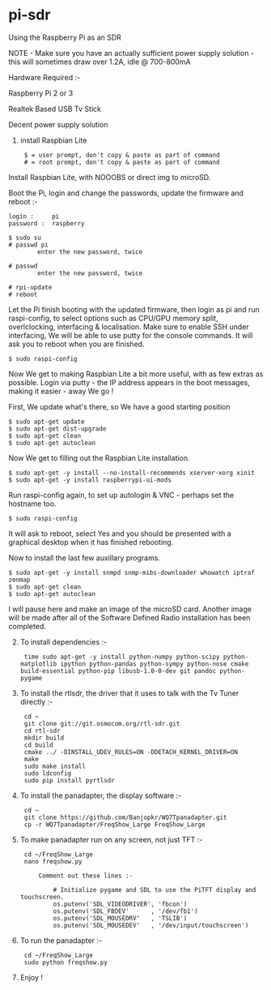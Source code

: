 # pi-sdr
Using the Raspberry Pi as an SDR

NOTE - Make sure you have an actually sufficient power supply solution - this will sometimes draw over 1.2A, idle @ 700-800mA


Hardware Required :-

Raspberry Pi 2 or 3

Realtek Based USB Tv Stick

Decent power supply solution


1. install Raspbian Lite

		$ = user prompt, don't copy & paste as part of command
		# = root prompt, don't copy & paste as part of command

Install Raspbian Lite, with NOOOBS or direct img to microSD.

Boot the Pi, login and change the passwords, update the firmware and reboot :-

	login : 	pi
	password :	raspberry
	
	$ sudo su
	# passwd pi
			enter the new password, twice
			
	# passwd
			enter the new password, twice
			
	# rpi-update
	# reboot
	
Let the Pi finish booting with the updated firmware, then login as pi and run raspi-config, to select options such as CPU/GPU memory split, overlclocking, interfacing & localisation. Make sure to enable SSH under interfacing, We will be able to use putty for the console commands. It will ask you to reboot when you are finished.

	$ sudo raspi-config

Now We get to making Raspbian Lite a bit more useful, with as few extras as possible. Login via putty - the IP address appears in the boot messages, making it easier - away We go !

First, We update what's there, so We have a good starting position

	$ sudo apt-get update
	$ sudo apt-get dist-upgrade
	$ sudo apt-get clean
	$ sudo apt-get autoclean
	
Now We get to filling out the Raspbian Lite installation.	
	
	$ sudo apt-get -y install --no-install-recommends xserver-xorg xinit
	$ sudo apt-get -y install raspberrypi-ui-mods
	
Run raspi-config again, to set up autologin & VNC - perhaps set the hostname too.

	$ sudo raspi-config
	
It will ask to reboot, select Yes and you should be presented with a graphical desktop when it has finished rebooting.

Now to install the last few auxillary programs.

	$ sudo apt-get -y install snmpd snmp-mibs-downloader whowatch iptraf zenmap
	$ sudo apt-get clean
	$ sudo apt-get autoclean

I will pause here and make an image of the microSD card.  Another image will be made after all of the Software Defined Radio installation has been completed.

2. To install dependencies :-

		time sudo apt-get -y install python-numpy python-scipy python-matplotlib ipython python-pandas python-sympy python-nose cmake build-essential python-pip libusb-1.0-0-dev git pandoc python-pygame



3. To install the rtlsdr, the driver that it uses to talk with the Tv Tuner directly :-

		cd ~
		git clone git://git.osmocom.org/rtl-sdr.git
		cd rtl-sdr
		mkdir build
		cd build
		cmake ../ -DINSTALL_UDEV_RULES=ON -DDETACH_KERNEL_DRIVER=ON
		make
		sudo make install
		sudo ldconfig
		sudo pip install pyrtlsdr



4. To install the panadapter, the display software :-

		cd ~
		git clone https://github.com/Banjopkr/WQ7Tpanadapter.git
		cp -r WQ7Tpanadapter/FreqShow_Large FreqShow_Large


5. To make panadapter run on any screen, not just TFT :-

		cd ~/FreqShow_Large
		nano freqshow.py

			Comment out these lines :-
		
		    	# Initialize pygame and SDL to use the PiTFT display and touchscreen.
				os.putenv('SDL_VIDEODRIVER', 'fbcon')
				os.putenv('SDL_FBDEV'      , '/dev/fb1')
				os.putenv('SDL_MOUSEDRV'   , 'TSLIB')
				os.putenv('SDL_MOUSEDEV'   , '/dev/input/touchscreen')
6. To run the panadapter :-

		cd ~/FreqShow_Large
		sudo python freqshow.py

7. Enjoy !
